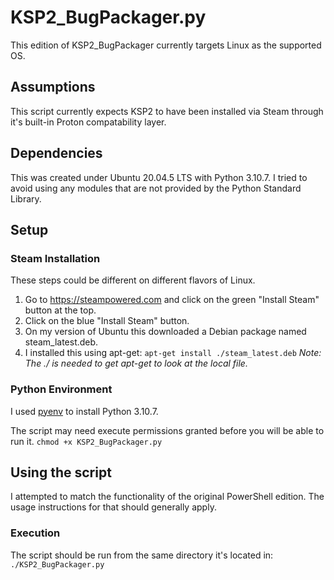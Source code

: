 # KSP2_BugPackager.py

This edition of KSP2_BugPackager currently targets Linux as the supported OS.

## Assumptions

This script currently expects KSP2 to have been installed via Steam through it's built-in Proton compatability layer.

## Dependencies

This was created under Ubuntu 20.04.5 LTS with Python 3.10.7.  I tried to avoid using any modules that are not provided by the Python Standard Library.

## Setup

### Steam Installation

These steps could be different on different flavors of Linux.
1. Go to https://steampowered.com and click on the green "Install Steam" button at the top.
2. Click on the blue "Install Steam" button.
3. On my version of Ubuntu this downloaded a Debian package named steam_latest.deb.
4. I installed this using apt-get: `apt-get install ./steam_latest.deb`  *Note: The ./ is needed to get apt-get to look at the local file.*

### Python Environment

I used [pyenv](https://github.com/pyenv/pyenv) to install Python 3.10.7.

The script may need execute permissions granted before you will be able to run it.
`chmod +x KSP2_BugPackager.py`

## Using the script

I attempted to match the functionality of the original PowerShell edition.  The usage instructions for that should generally apply.

### Execution

The script should be run from the same directory it's located in: `./KSP2_BugPackager.py`